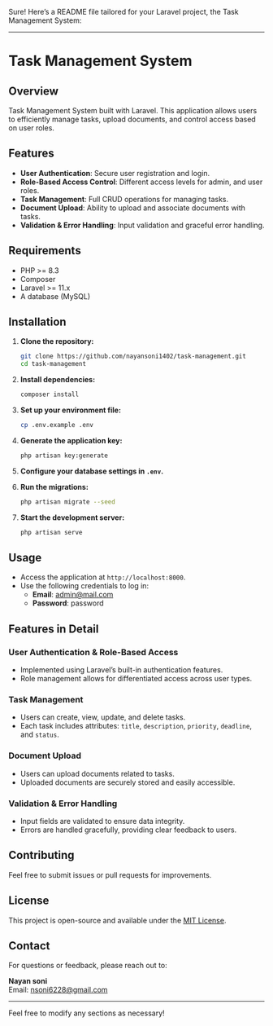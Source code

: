Sure! Here’s a README file tailored for your Laravel project, the Task Management System:

---

#  Task Management System

## Overview

Task Management System built with Laravel. This application allows users to efficiently manage tasks, upload documents, and control access based on user roles.

## Features

- **User Authentication**: Secure user registration and login.
- **Role-Based Access Control**: Different access levels for admin, and user roles.
- **Task Management**: Full CRUD operations for managing tasks.
- **Document Upload**: Ability to upload and associate documents with tasks.
- **Validation & Error Handling**: Input validation and graceful error handling.

## Requirements

- PHP >= 8.3
- Composer
- Laravel >= 11.x
- A database (MySQL)

## Installation

1. **Clone the repository:**
   ```bash
   git clone https://github.com/nayansoni1402/task-management.git
   cd task-management
   ```

2. **Install dependencies:**
   ```bash
   composer install
   ```

3. **Set up your environment file:**
   ```bash
   cp .env.example .env
   ```

4. **Generate the application key:**
   ```bash
   php artisan key:generate
   ```

5. **Configure your database settings in `.env`.**

6. **Run the migrations:**
   ```bash
   php artisan migrate --seed
   ```

7. **Start the development server:**
   ```bash
   php artisan serve
   ```

## Usage

- Access the application at `http://localhost:8000`.
- Use the following credentials to log in:
  - **Email**: admin@mail.com
  - **Password**: password

## Features in Detail

### User Authentication & Role-Based Access
- Implemented using Laravel’s built-in authentication features.
- Role management allows for differentiated access across user types.

### Task Management
- Users can create, view, update, and delete tasks.
- Each task includes attributes: `title`, `description`, `priority`, `deadline`, and `status`.

### Document Upload
- Users can upload documents related to tasks.
- Uploaded documents are securely stored and easily accessible.

### Validation & Error Handling
- Input fields are validated to ensure data integrity.
- Errors are handled gracefully, providing clear feedback to users.

## Contributing

Feel free to submit issues or pull requests for improvements.

## License

This project is open-source and available under the [MIT License](LICENSE).

## Contact

For questions or feedback, please reach out to:

**Nayan soni**  
Email: [nsoni6228@gmail.com](mailto:nsoni6228@gmail.com)

---

Feel free to modify any sections as necessary!